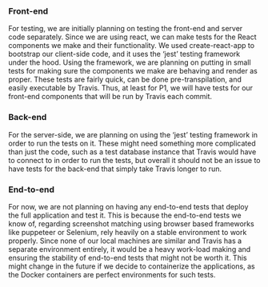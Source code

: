 ### Front-end
For testing, we are initially planning on testing the front-end and server code separately. Since we are using react, we can make tests for the React components we make and their functionality. We used create-react-app to bootstrap our client-side code, and it uses the ‘jest’ testing framework under the hood. Using the framework, we are planning on putting in small tests for making sure the components we make are behaving and render as proper. These tests are fairly quick, can be done pre-transpilation, and easily executable by Travis. Thus, at least for P1, we will have tests for our front-end components that will be run by Travis each commit.

### Back-end
For the server-side, we are planning on using the ‘jest’ testing framework in order to run the tests on it. These might need something more complicated than just the code, such as a test database instance that Travis would have to connect to in order to run the tests, but overall it should not be an issue to have tests for the back-end that simply take Travis longer to run.

### End-to-end
For now, we are not planning on having any end-to-end tests that deploy the full application and test it. This is because the end-to-end tests we know of, regarding screenshot matching using browser based frameworks like puppeteer or Selenium, rely heavily on a stable environment to work properly. Since none of our local machines are similar and Travis has a separate environment entirely, it would be a heavy work-load making and ensuring the stability of end-to-end tests that might not be worth it. This might change in the future if we decide to containerize the applications, as the Docker containers are perfect environments for such tests.

